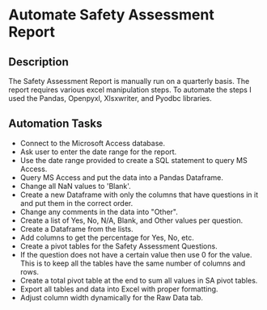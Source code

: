 # Automate Safety Assessment Report

## Description
The Safety Assessment Report is manually run on a quarterly basis. The report requires various excel manipulation steps. To automate the steps I used the Pandas, Openpyxl, Xlsxwriter, and Pyodbc libraries.

## Automation Tasks
- Connect to the Microsoft Access database.
- Ask user to enter the date range for the report.
- Use the date range provided to create a SQL statement to query MS Access.
- Query MS Access and put the data into a Pandas Dataframe.
- Change all NaN values to 'Blank'.
- Create a new Dataframe with only the columns that have questions in it and put them in the correct order.
- Change any comments in the data into "Other".
- Create a list of Yes, No, N/A, Blank, and Other values per question.
- Create a Dataframe from the lists.
- Add columns to get the percentage for Yes, No, etc.
- Create a pivot tables for the Safety Assessment Questions.
- If the question does not have a certain value then use 0 for the value. This is to keep all the tables have the same number of columns and rows.
- Create a total pivot table at the end to sum all values in SA pivot tables.
- Export all tables and data into Excel with proper formatting.
- Adjust column width dynamically for the Raw Data tab.

